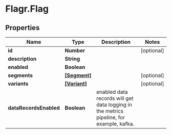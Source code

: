 # Flagr.Flag

## Properties
Name | Type | Description | Notes
------------ | ------------- | ------------- | -------------
**id** | **Number** |  | [optional] 
**description** | **String** |  | 
**enabled** | **Boolean** |  | 
**segments** | [**[Segment]**](Segment.md) |  | [optional] 
**variants** | [**[Variant]**](Variant.md) |  | [optional] 
**dataRecordsEnabled** | **Boolean** | enabled data records will get data logging in the metrics pipeline, for example, kafka. | 


